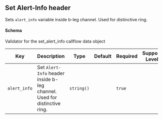 ## Set Alert-Info header

Sets `alert_info` variable inside b-leg channel. Used for distinctive ring.

#### Schema

Validator for the set_alert_info callflow data object



Key | Description | Type | Default | Required | Support Level
--- | ----------- | ---- | ------- | -------- | -------------
`alert_info` | Set `Alert-Info` header inside b-leg channel. Used for distinctive ring. | `string()` |   | `true` |  



